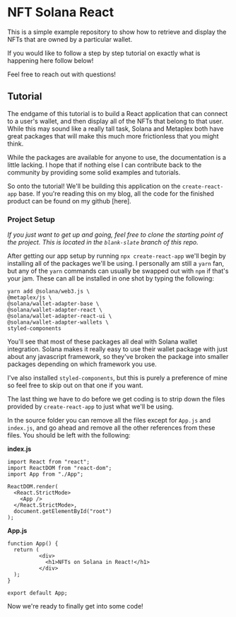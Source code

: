 # NFT Solana React

This is a simple example repository to show how to retrieve and display the NFTs that are owned by a particular wallet.

If you would like to follow a step by step tutorial on exactly what is happening here follow below!

Feel free to reach out with questions!

## Tutorial

The endgame of this tutorial is to build a React application that can connect to a user's wallet, and then display all of the NFTs that belong to that user. While this may sound like a really tall task, Solana and Metaplex both have great packages that will make this much more frictionless that you might think.

While the packages are available for anyone to use, the documentation is a little lacking. I hope that if nothing else I can contribute back to the community by providing some solid examples and tutorials. 

So onto the tutorial! We'll be building this application on the `create-react-app` base. If you're reading this on my blog, all the code for the finished product can be found on my github [here].

### Project Setup

*If you just want to get up and going, feel free to clone the starting point of the project. This is located in the `blank-slate` branch of this repo.*

After getting our app setup by running `npx create-react-app` we'll begin by installing all of the packages we'll be using. I personally am still a `yarn` fan, but any of the `yarn` commands can usually be swapped out with `npm` if that's your jam. These can all be installed in one shot by typing the following:

```
yarn add @solana/web3.js \
@metaplex/js \
@solana/wallet-adapter-base \
@solana/wallet-adapter-react \
@solana/wallet-adapter-react-ui \
@solana/wallet-adapter-wallets \
styled-components
```

You'll see that most of these packages all deal with Solana wallet integration. Solana makes it really easy to use their wallet package with just about any javascript framework, so they've broken the package into smaller packages depending on which framework you use.

I've also installed `styled-components`, but this is purely a preference of mine so feel free to skip out on that one if you want.

The last thing we have to do before we get coding is to strip down the files provided by `create-react-app` to just what we'll be using. 

In the source folder you can remove all the files except for `App.js` and `index.js`, and go ahead and remove all the other references from these files. You should be left with the following:

**index.js**
```
import React from "react";
import ReactDOM from "react-dom";
import App from "./App";

ReactDOM.render(
  <React.StrictMode>
    <App />
  </React.StrictMode>,
  document.getElementById("root")
);
```

**App.js**
```
function App() {
  return (
          <div>
            <h1>NFTs on Solana in React!</h1>
          </div>
  );
}

export default App;
```

Now we're ready to finally get into some code!